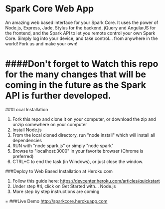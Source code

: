 Spark Core Web App
==================

An amazing web based interface for your Spark Core.  It uses the power of Node.js, Express, Jade, Stylus for the backend, jQuery and AngularJS for the frontend, and the Spark API to let you remote control your own Spark Core.  Simply log into your device, and take control... from anywhere in the world! Fork us and make your own!  

####Don't forget to Watch this repo for the many changes that will be coming in the future as the Spark API is further developed.
=

###Local Installation
1. Fork this repo and clone it on your computer, or download the zip and unzip somewhere on your computer
2. Install Node.js
3. From the local cloned directory, run "node install" which will install all dependencies
4. RUN with "node spark.js" or simply "node spark"
5. Browse to "localhost:3000" in your favorite browser (Chrome is preferred)
6. CTRL+C to end the task (in Windows), or just close the window.

###Deploy to Web Based Installation at Heroku.com
1. Follow this guide here: https://devcenter.heroku.com/articles/quickstart
2. Under step #4, click on Get Started with... Node.js
3. More step by step instructions are coming

=
###Live Demo
http://sparkcore.herokuapp.com